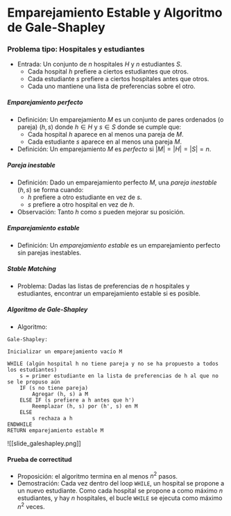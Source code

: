 # Emparejamiento Estable y Algoritmo de Gale-Shapley

### Problema tipo: Hospitales y estudiantes

* Entrada: Un conjunto de $n$ hospitales $H$ y $n$ estudiantes $S$.
	* Cada hospital $h$ prefiere a ciertos estudiantes que otros.
	* Cada estudiante $s$ prefiere a ciertos hospitales antes que otros.
	* Cada uno mantiene una lista de preferencias sobre el otro.

##### Emparejamiento perfecto

* Definición: Un emparejamiento $M$ es un conjunto de pares ordenados (o pareja) $(h, s)$ donde $h \in H$ y $s \in S$ donde se cumple que:
	* Cada hospital $h$ aparece en al menos una pareja de $M$.
	* Cada estudiante $s$ aparece en al menos una pareja $M$.
* Definición: Un emparejamiento $M$ es *perfecto* si $|M| = |H| = |S| = n$.

##### Pareja inestable

* Definición: Dado un emparejamiento perfecto $M$, una *pareja inestable* $(h, s)$ se forma cuando:
	* $h$ prefiere a otro estudiante en vez de $s$.
	* $s$ prefiere a otro hospital en vez de $h$.
* Observación: Tanto $h$ como $s$ pueden mejorar su posición.

##### Emparejamiento estable

* Definición: Un *emparejamiento estable* es un emparejamiento perfecto sin parejas inestables.

##### Stable Matching

* Problema: Dadas las listas de preferencias de $n$ hospitales y estudiantes, encontrar un emparejamiento estable si es posible.

##### Algoritmo de Gale-Shapley

* Algoritmo:

```
Gale-Shapley:

Inicializar un emparejamiento vacío M

WHILE (algún hospital h no tiene pareja y no se ha propuesto a todos los estudiantes)
	s = primer estudiante en la lista de preferencias de h al que no se le propuso aún
	IF (s no tiene pareja)
		Agregar (h, s) a M
	ELSE IF (s prefiere a h antes que h')
		Reemplazar (h, s) por (h', s) en M
	ELSE
		s rechaza a h
ENDWHILE
RETURN emparejamiento estable M
```

![[slide_galeshapley.png]]

#### Prueba de correctitud

* Proposición: el algoritmo termina en al menos $n^2$ pasos.
* Demostración: Cada vez dentro del loop `WHILE`, un hospital se propone a un nuevo estudiante. Como cada hospital se propone a como máximo $n$ estudiantes, y hay $n$ hospitales, el bucle `WHILE` se ejecuta como máximo $n^2$ veces.